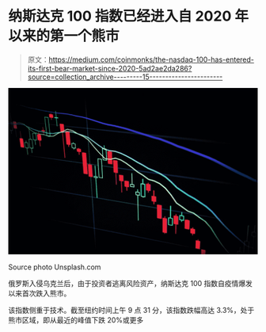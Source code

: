 # 纳斯达克 100 指数已经进入自 2020 年以来的第一个熊市

> 原文：<https://medium.com/coinmonks/the-nasdaq-100-has-entered-its-first-bear-market-since-2020-5ad2ae2da286?source=collection_archive---------15----------------------->

![](img/0f56b0b87fa3495a6e645c90894c8e9b.png)

Source photo Unsplash.com

俄罗斯入侵乌克兰后，由于投资者逃离风险资产，纳斯达克 100 指数自疫情爆发以来首次跌入熊市。

该指数侧重于技术。截至纽约时间上午 9 点 31 分，该指数跌幅高达 3.3%，处于熊市区域，即从最近的峰值下跌 20%或更多